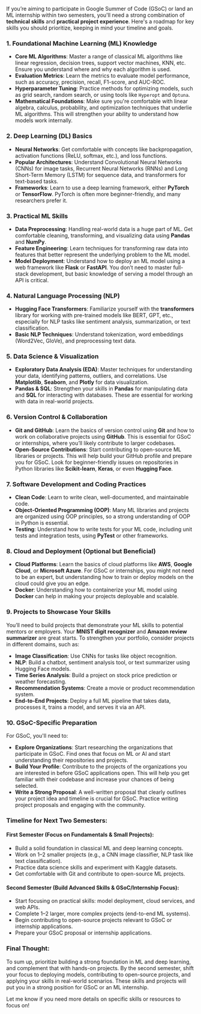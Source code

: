 If you’re aiming to participate in Google Summer of Code (GSoC) or land an ML internship within two semesters, you'll need a strong combination of **technical skills** and **practical project experience**. Here's a roadmap for key skills you should prioritize, keeping in mind your timeline and goals.

### 1. **Foundational Machine Learning (ML) Knowledge**
- **Core ML Algorithms**: Master a range of classical ML algorithms like linear regression, decision trees, support vector machines, KNN, etc. Ensure you understand where and why each algorithm is used.
- **Evaluation Metrics**: Learn the metrics to evaluate model performance, such as accuracy, precision, recall, F1-score, and AUC-ROC.
- **Hyperparameter Tuning**: Practice methods for optimizing models, such as grid search, random search, or using tools like `Hyperopt` and `Optuna`.
- **Mathematical Foundations**: Make sure you're comfortable with linear algebra, calculus, probability, and optimization techniques that underlie ML algorithms. This will strengthen your ability to understand how models work internally.

### 2. **Deep Learning (DL) Basics**
- **Neural Networks**: Get comfortable with concepts like backpropagation, activation functions (ReLU, softmax, etc.), and loss functions.
- **Popular Architectures**: Understand Convolutional Neural Networks (CNNs) for image tasks, Recurrent Neural Networks (RNNs) and Long Short-Term Memory (LSTM) for sequence data, and transformers for text-based tasks.
- **Frameworks**: Learn to use a deep learning framework, either **PyTorch** or **TensorFlow**. PyTorch is often more beginner-friendly, and many researchers prefer it.

### 3. **Practical ML Skills**
- **Data Preprocessing**: Handling real-world data is a huge part of ML. Get comfortable cleaning, transforming, and visualizing data using **Pandas** and **NumPy**.
- **Feature Engineering**: Learn techniques for transforming raw data into features that better represent the underlying problem to the ML model.
- **Model Deployment**: Understand how to deploy an ML model using a web framework like **Flask** or **FastAPI**. You don’t need to master full-stack development, but basic knowledge of serving a model through an API is critical.

### 4. **Natural Language Processing (NLP)**
- **Hugging Face Transformers**: Familiarize yourself with the **transformers** library for working with pre-trained models like BERT, GPT, etc., especially for NLP tasks like sentiment analysis, summarization, or text classification.
- **Basic NLP Techniques**: Understand tokenization, word embeddings (Word2Vec, GloVe), and preprocessing text data.

### 5. **Data Science & Visualization**
- **Exploratory Data Analysis (EDA)**: Master techniques for understanding your data, identifying patterns, outliers, and correlations. Use **Matplotlib**, **Seaborn**, and **Plotly** for data visualization.
- **Pandas & SQL**: Strengthen your skills in **Pandas** for manipulating data and **SQL** for interacting with databases. These are essential for working with data in real-world projects.

### 6. **Version Control & Collaboration**
- **Git and GitHub**: Learn the basics of version control using **Git** and how to work on collaborative projects using **GitHub**. This is essential for GSoC or internships, where you’ll likely contribute to larger codebases.
- **Open-Source Contributions**: Start contributing to open-source ML libraries or projects. This will help build your GitHub profile and prepare you for GSoC. Look for beginner-friendly issues on repositories in Python libraries like **Scikit-learn**, **Keras**, or even **Hugging Face**.

### 7. **Software Development and Coding Practices**
- **Clean Code**: Learn to write clean, well-documented, and maintainable code.
- **Object-Oriented Programming (OOP)**: Many ML libraries and projects are organized using OOP principles, so a strong understanding of OOP in Python is essential.
- **Testing**: Understand how to write tests for your ML code, including unit tests and integration tests, using **PyTest** or other frameworks.

### 8. **Cloud and Deployment (Optional but Beneficial)**
- **Cloud Platforms**: Learn the basics of cloud platforms like **AWS**, **Google Cloud**, or **Microsoft Azure**. For GSoC or internships, you might not need to be an expert, but understanding how to train or deploy models on the cloud could give you an edge.
- **Docker**: Understanding how to containerize your ML model using **Docker** can help in making your projects deployable and scalable.

### 9. **Projects to Showcase Your Skills**
You’ll need to build projects that demonstrate your ML skills to potential mentors or employers. Your **MNIST digit recognizer** and **Amazon review summarizer** are great starts. To strengthen your portfolio, consider projects in different domains, such as:
- **Image Classification**: Use CNNs for tasks like object recognition.
- **NLP**: Build a chatbot, sentiment analysis tool, or text summarizer using Hugging Face models.
- **Time Series Analysis**: Build a project on stock price prediction or weather forecasting.
- **Recommendation Systems**: Create a movie or product recommendation system.
- **End-to-End Projects**: Deploy a full ML pipeline that takes data, processes it, trains a model, and serves it via an API.

### 10. **GSoC-Specific Preparation**
For GSoC, you'll need to:
- **Explore Organizations**: Start researching the organizations that participate in GSoC. Find ones that focus on ML or AI and start understanding their repositories and projects.
- **Build Your Profile**: Contribute to the projects of the organizations you are interested in before GSoC applications open. This will help you get familiar with their codebase and increase your chances of being selected.
- **Write a Strong Proposal**: A well-written proposal that clearly outlines your project idea and timeline is crucial for GSoC. Practice writing project proposals and engaging with the community.

### Timeline for Next Two Semesters:
#### **First Semester** (Focus on Fundamentals & Small Projects):
- Build a solid foundation in classical ML and deep learning concepts.
- Work on 1–2 smaller projects (e.g., a CNN image classifier, NLP task like text classification).
- Practice data science skills and experiment with Kaggle datasets.
- Get comfortable with Git and contribute to open-source ML projects.
  
#### **Second Semester** (Build Advanced Skills & GSoC/Internship Focus):
- Start focusing on practical skills: model deployment, cloud services, and web APIs.
- Complete 1–2 larger, more complex projects (end-to-end ML systems).
- Begin contributing to open-source projects relevant to GSoC or internship applications.
- Prepare your GSoC proposal or internship applications.

### Final Thought:
To sum up, prioritize building a strong foundation in ML and deep learning, and complement that with hands-on projects. By the second semester, shift your focus to deploying models, contributing to open-source projects, and applying your skills in real-world scenarios. These skills and projects will put you in a strong position for GSoC or an ML internship.

Let me know if you need more details on specific skills or resources to focus on!
